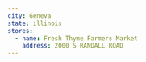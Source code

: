 ```yaml
---
city: Geneva
state: illinois
stores:
  - name: Fresh Thyme Farmers Market
    address: 2000 S RANDALL ROAD
---
```

